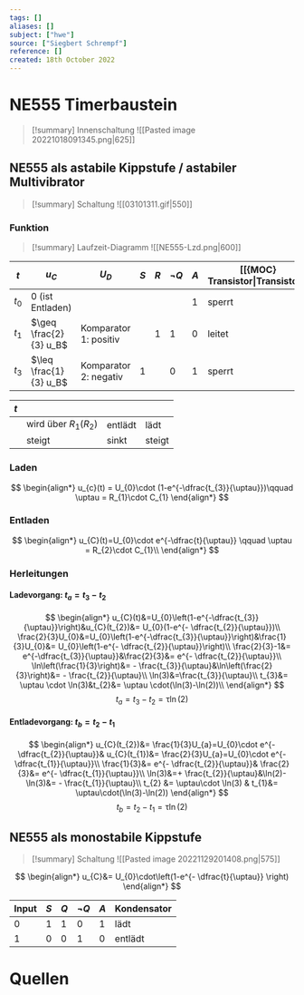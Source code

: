 ```yaml
---
tags: []
aliases: []
subject: ["hwe"]
source: ["Siegbert Schrempf"]
reference: []
created: 18th October 2022
---
```


# NE555 Timerbaustein

>[!summary] Innenschaltung
>![[Pasted image 20221018091345.png|625]]

## NE555 als astabile Kippstufe / astabiler Multivibrator
>[!summary] Schaltung
>![[03101311.gif|550]]

### Funktion
>[!summary] Laufzeit-Diagramm
>![[NE555-Lzd.png|600]]

| $t$     | $u_{C}$                | $U_{D}$               | $S$ | $R$ | $\neg Q$ | $A$ | [[{MOC} Transistor\|Transistor]] | $C_{1}$ | $u_{C}(t)$ |
| ------- | ---------------------- | --------------------- | --- | --- | -------- | --- | -------------------------------- | ------- | ---------- |
| $t_{0}$ | 0 (ist Entladen)       |                       |     |     |          | 1   | sperrt                           |         |            |
| $t_{1}$ | $\geq \frac{2}{3} u_B$ | Komparator 1: positiv |     | 1   | 1        | 0   | leitet                           |         |            |
| $t_{3}$ | $\leq \frac{1}{3} u_B$ | Komparator 2: negativ | 1   |     | 0        | 1   | sperrt                           |         |            |

| $t$ |                          |         |                       |
| --- | ------------------------ | ------- | --------------------- |
|     | wird über $R_{1}(R_{2})$ | entlädt | lädt                  |
|     | steigt                   | sinkt   | steigt                |

### Laden
$$
\begin{align*}
u_{c}(t) = U_{0}\cdot (1-e^{-\dfrac{t_{3}}{\uptau}})\qquad \uptau = R_{1}\cdot C_{1}
\end{align*}
$$
### Entladen
$$
\begin{align*}
u_{C}(t)=U_{0}\cdot e^{-\dfrac{t}{\uptau}} \qquad \uptau = R_{2}\cdot C_{1}\\
\end{align*}
$$
### Herleitungen

#### Ladevorgang: $t_{a} = t_{3}-t_{2}$
$$
\begin{align*}
u_{C}(t)&=U_{0}\left(1-e^{-\dfrac{t_{3}}{\uptau}}\right)&u_{C}(t_{2})&= U_{0}(1-e^{- \dfrac{t_{2}}{\uptau}})\\
\frac{2}{3}U_{0}&=U_{0}\left(1-e^{-\dfrac{t_{3}}{\uptau}}\right)&\frac{1}{3}U_{0}&= U_{0}\left(1-e^{- \dfrac{t_{2}}{\uptau}}\right)\\
\frac{2}{3}-1&= e^{-\dfrac{t_{3}}{\uptau}}&\frac{2}{3}&= e^{- \dfrac{t_{2}}{\uptau}}\\
\ln\left(\frac{1}{3}\right)&= - \frac{t_{3}}{\uptau}&\ln\left(\frac{2}{3}\right)&= - \frac{t_{2}}{\uptau}\\
\ln(3)&=\frac{t_{3}}{\uptau}\\
t_{3}&= \uptau \cdot \ln(3)&t_{2}&= \uptau \cdot(\ln(3)-\ln(2))\\
\end{align*}
$$
$$t_{a}=t_{3}-t_{2}=\uptau \ln(2)$$

#### Entladevorgang: $t_{b} = t_{2}-t_{1}$
$$
\begin{align*}
u_{C}(t_{2})&= \frac{1}{3}U_{a}=U_{0}\cdot e^{- \dfrac{t_{2}}{\uptau}}& u_{C}(t_{1})&= \frac{2}{3}U_{a}=U_{0}\cdot e^{- \dfrac{t_{1}}{\uptau}}\\
\frac{1}{3}&= e^{- \dfrac{t_{2}}{\uptau}}& \frac{2}{3}&= e^{- \dfrac{t_{1}}{\uptau}}\\
\ln(3)&=+ \frac{t_{2}}{\uptau}&\ln(2)-\ln(3)&= - \frac{t_{1}}{\uptau}\\
t_{2} &= \uptau\cdot \ln(3) & t_{1}&= \uptau\cdot(\ln(3)-\ln(2))
\end{align*}
$$
$$t_{b}= t_{2}-t_{1}=\uptau \ln (2)$$


## NE555 als monostabile Kippstufe
>[!summary] Schaltung
>![[Pasted image 20221129201408.png|575]]

$$
\begin{align*}
u_{C}&= U_{0}\cdot\left(1-e^{- \dfrac{t}{\uptau}} \right)
\end{align*}
$$

| Input | $S$ | $Q$ | $\neg Q$ | $A$ | Kondensator |
| ----- | --- | --- | -------- | --- | ----------- |
| 0     | 1   | 1   | 0        | 1   | lädt        |
| 1     | 0   | 0   | 1        | 0   | entlädt     | 



# Quellen
